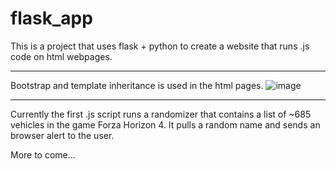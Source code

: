 # flask_app

This is a project that uses flask + python to create a website that runs .js code on html webpages.
________________________________________________________________________________________________________________________________________
Bootstrap and template inheritance is used in the html pages.
![image](https://user-images.githubusercontent.com/50674864/95535402-5fbf4300-09b6-11eb-9acd-0bf26bbf7199.png)

________________________________________________________________________________________________________________________________________

Currently the first .js script runs a randomizer that contains a list of ~685 vehicles in the game Forza Horizon 4. It pulls a random name and sends an browser alert to the user.

More to come...


